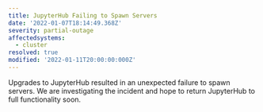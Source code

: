 ```yaml
---
title: JupyterHub Failing to Spawn Servers
date: '2022-01-07T18:14:49.368Z'
severity: partial-outage
affectedsystems:
  - cluster
resolved: true
modified: '2022-01-11T20:00:00:000Z'
---
```

Upgrades to JupyterHub resulted in an unexpected failure to spawn servers. We are investigating the incident and hope to return JupyterHub to full functionality soon.

<!--- language code: en -->
